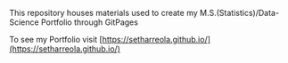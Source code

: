 This repository houses materials used to create my M.S.(Statistics)/Data-Science Portfolio through GitPages

To see my Portfolio visit [https://setharreola.github.io/](https://setharreola.github.io/)
